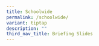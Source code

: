 ```yaml
---
title: Schoolwide
permalink: /schoolwide/
variant: tiptap
description: ""
third_nav_title: Briefing Slides
---
```

<p></p>